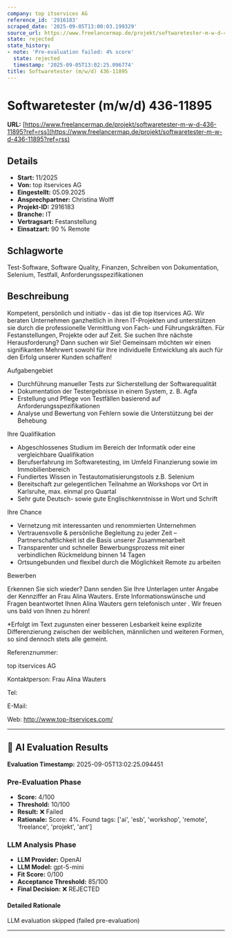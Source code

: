 ```yaml
---
company: top itservices AG
reference_id: '2916183'
scraped_date: '2025-09-05T13:00:03.199329'
source_url: https://www.freelancermap.de/projekt/softwaretester-m-w-d-436-11895?ref=rss
state: rejected
state_history:
- note: 'Pre-evaluation failed: 4% score'
  state: rejected
  timestamp: '2025-09-05T13:02:25.096774'
title: Softwaretester (m/w/d) 436-11895
---
```



# Softwaretester (m/w/d) 436-11895
**URL:** [https://www.freelancermap.de/projekt/softwaretester-m-w-d-436-11895?ref=rss](https://www.freelancermap.de/projekt/softwaretester-m-w-d-436-11895?ref=rss)
## Details
- **Start:** 11/2025
- **Von:** top itservices AG
- **Eingestellt:** 05.09.2025
- **Ansprechpartner:** Christina Wolff
- **Projekt-ID:** 2916183
- **Branche:** IT
- **Vertragsart:** Festanstellung
- **Einsatzart:** 90
                                                % Remote

## Schlagworte
Test-Software, Software Quality, Finanzen, Schreiben von Dokumentation, Selenium, Testfall, Anforderungsspezifikationen

## Beschreibung
Kompetent, persönlich und initiativ - das ist die top itservices AG. Wir beraten Unternehmen ganzheitlich in ihren IT-Projekten und unterstützen sie durch die professionelle Vermittlung von Fach- und Führungskräften. Für Festanstellungen, Projekte oder auf Zeit.
Sie suchen Ihre nächste Herausforderung? Dann suchen wir Sie!
Gemeinsam möchten wir einen signifikanten Mehrwert sowohl für Ihre individuelle Entwicklung als auch für den Erfolg unserer Kunden schaffen!

Aufgabengebiet

- Durchführung manueller Tests zur Sicherstellung der Softwarequalität
- Dokumentation der Testergebnisse in einem System, z. B. Agfa
- Erstellung und Pflege von Testfällen basierend auf Anforderungsspezifikationen
- Analyse und Bewertung von Fehlern sowie die Unterstützung bei der Behebung

Ihre Qualifikation

- Abgeschlossenes Studium im Bereich der Informatik oder eine vergleichbare Qualifikation
- Berufserfahrung im Softwaretesting, im Umfeld Finanzierung sowie im Immobilienbereich
- Fundiertes Wissen in Testautomatisierungstools z.B. Selenium
- Bereitschaft zur gelegentlichen Teilnahme an Workshops vor Ort in Karlsruhe, max. einmal pro Quartal
- Sehr gute Deutsch- sowie gute Englischkenntnisse in Wort und Schrift

Ihre Chance

- Vernetzung mit interessanten und renommierten Unternehmen
- Vertrauensvolle & persönliche Begleitung zu jeder Zeit – Partnerschaftlichkeit ist die Basis unserer Zusammenarbeit
- Transparenter und schneller Bewerbungsprozess mit einer verbindlichen Rückmeldung binnen 14 Tagen
- Ortsungebunden und flexibel durch die Möglichkeit Remote zu arbeiten

Bewerben

Erkennen Sie sich wieder? Dann senden Sie Ihre Unterlagen unter Angabe der Kennziffer an Frau Alina Wauters. Erste Informationswünsche und Fragen beantwortet Ihnen Alina Wauters gern telefonisch unter . Wir freuen uns bald von Ihnen zu hören!

*Erfolgt im Text zugunsten einer besseren Lesbarkeit keine explizite Differenzierung zwischen der weiblichen, männlichen und weiteren Formen, so sind dennoch stets alle gemeint.

Referenznummer:

top itservices AG

Kontaktperson:
Frau Alina Wauters

Tel:

E-Mail:

Web: http://www.top-itservices.com/

---

## 🤖 AI Evaluation Results

**Evaluation Timestamp:** 2025-09-05T13:02:25.094451

### Pre-Evaluation Phase
- **Score:** 4/100
- **Threshold:** 10/100
- **Result:** ❌ Failed
- **Rationale:** Score: 4%. Found tags: ['ai', 'esb', 'workshop', 'remote', 'freelance', 'projekt', 'ant']

### LLM Analysis Phase
- **LLM Provider:** OpenAI
- **LLM Model:** gpt-5-mini
- **Fit Score:** 0/100
- **Acceptance Threshold:** 85/100
- **Final Decision:** ❌ REJECTED

#### Detailed Rationale
LLM evaluation skipped (failed pre-evaluation)

---
